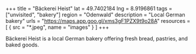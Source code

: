 +++
title = "Bäckerei Heist"
lat = 49.7402184
lng = 8.9196861
tags = ["unvisited", "bakery"]
region = "Odenwald"
description = "Local German bakery"
urls = "https://maps.app.goo.gl/xms3gF1PZX9t9o28A"
resources = [
    { src = "*.jpeg", name = "images" }
]
+++

Bäckerei Heist is a local German bakery offering fresh bread, pastries, and baked goods.

